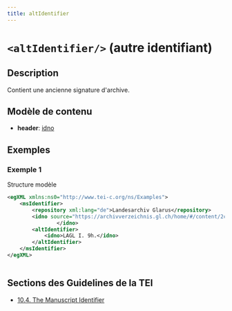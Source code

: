 ```yaml
---
title: altIdentifier
---
```




# `<altIdentifier/>` (autre identifiant)

## Description

Contient une ancienne signature d'archive.

## Modèle de contenu

- **header**: [idno](idno.md)

## Exemples

### Exemple 1

Structure modèle

```xml
<egXML xmlns:ns0="http://www.tei-c.org/ns/Examples">
    <msIdentifier>
        <repository xml:lang="de">Landesarchiv Glarus</repository>
        <idno source="https://archivverzeichnis.gl.ch/home/#/content/2c27b48bc9864c45b3ae7d3dbeb9747f" xml:lang="de">LAGL AG III.2465:008
                </idno>
        <altIdentifier>
            <idno>LAGL I. 9h.</idno>
        </altIdentifier>
    </msIdentifier>
</egXML>
               
```

## Sections des Guidelines de la TEI

- [10.4. The Manuscript Identifier](https://www.tei-c.org/release/doc/tei-p5-doc/en/html/MS.html#msid)
